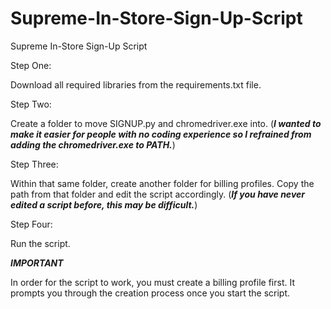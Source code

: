 # Supreme-In-Store-Sign-Up-Script
Supreme In-Store Sign-Up Script


Step One: 

Download all required libraries from the requirements.txt file.

Step Two:

Create a folder to move SIGNUP.py and chromedriver.exe into. (***I wanted to make it easier for people with no coding experience so I refrained from adding the chromedriver.exe to PATH.***)

Step Three:

Within that same folder, create another folder for billing profiles. Copy the path from that folder and edit the script accordingly.
(***If you have never edited a script before, this may be difficult.***)

Step Four:

Run the script. 

***IMPORTANT*** 

In order for the script to work, you must create a billing profile first. It prompts you through the creation process once you start the script.
